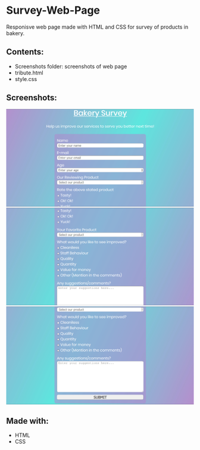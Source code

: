 # Survey-Web-Page
Responisve web page made with HTML and CSS for survey of products in bakery.

## Contents:
- Screenshots folder: screenshots of web page
- tribute.html
- style.css

## Screenshots:
![](Screenshots/survey-page1.jpg)
![](Screenshots/survey-page2.jpg)
![](Screenshots/survey-page3.jpg)

## Made with:
- HTML
- CSS
